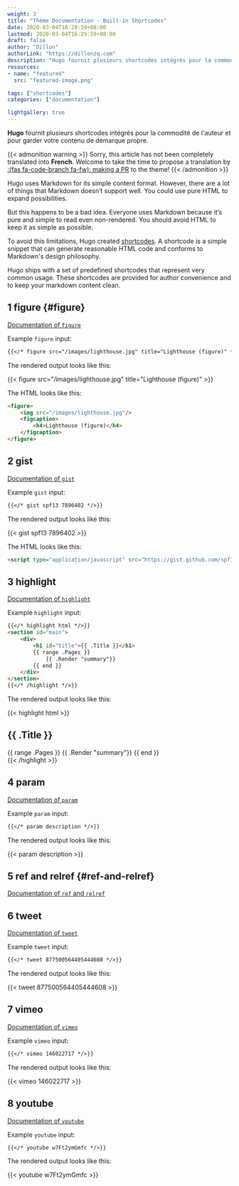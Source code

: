 ```yaml
---
weight: 3
title: "Thème Documentation - Built-in Shortcodes"
date: 2020-03-04T16:29:59+08:00
lastmod: 2020-03-04T16:29:59+08:00
draft: false
author: "Dillon"
authorLink: "https://dillonzq.com"
description: "Hugo fournit plusieurs shortcodes intégrés pour la commodité de l'auteur et pour garder votre contenu de démarque propre."
resources:
- name: "featured"
  src: "featured-image.png"

tags: ["shortcodes"]
categories: ["documentation"]

lightgallery: true
---
```


**Hugo** fournit plusieurs shortcodes intégrés pour la commodité de l'auteur et pour garder votre contenu de démarque propre.

<!--more-->

{{< admonition warning >}}
Sorry, this article has not been completely translated into **French**.
Welcome to take the time to propose a translation by [:(fas fa-code-branch fa-fw): making a PR](https://github.com/dillonzq/LoveIt/pulls) to the theme!
{{< /admonition >}}

Hugo uses Markdown for its simple content format. However, there are a lot of things that Markdown doesn’t support well. You could use pure HTML to expand possibilities.

But this happens to be a bad idea. Everyone uses Markdown because it’s pure and simple to read even non-rendered. You should avoid HTML to keep it as simple as possible.

To avoid this limitations, Hugo created [shortcodes](https://gohugo.io/extras/shortcodes/).
A shortcode is a simple snippet that can generate reasonable HTML code and conforms to Markdown's design philosophy.

Hugo ships with a set of predefined shortcodes that represent very common usage. These shortcodes are provided for author convenience and to keep your markdown content clean.

## 1 figure {#figure}

[Documentation of `figure`](https://gohugo.io/content-management/shortcodes#figure)

Example `figure` input:

```markdown
{{</* figure src="/images/lighthouse.jpg" title="Lighthouse (figure)" */>}}
```

The rendered output looks like this:

{{< figure src="/images/lighthouse.jpg" title="Lighthouse (figure)" >}}

The HTML looks like this:

```html
<figure>
    <img src="/images/lighthouse.jpg"/>
    <figcaption>
        <h4>Lighthouse (figure)</h4>
    </figcaption>
</figure>
```

## 2 gist

[Documentation of `gist`](https://gohugo.io/content-management/shortcodes#gist)

Example `gist` input:

```markdown
{{</* gist spf13 7896402 */>}}
```

The rendered output looks like this:

{{< gist spf13 7896402 >}}

The HTML looks like this:

```html
<script type="application/javascript" src="https://gist.github.com/spf13/7896402.js"></script>
```

## 3 highlight

[Documentation of `highlight`](https://gohugo.io/content-management/shortcodes#highlight)

Example `highlight` input:

```markdown
{{</* highlight html */>}}
<section id="main">
    <div>
        <h1 id="title">{{ .Title }}</h1>
        {{ range .Pages }}
            {{ .Render "summary"}}
        {{ end }}
    </div>
</section>
{{</* /highlight */>}}
```

The rendered output looks like this:

{{< highlight html >}}
<section id="main">
    <div>
        <h1 id="title">{{ .Title }}</h1>
        {{ range .Pages }}
            {{ .Render "summary"}}
        {{ end }}
    </div>
</section>
{{< /highlight >}}

## 4 param

[Documentation of `param`](https://gohugo.io/content-management/shortcodes#param)

Example `param` input:

```markdown
{{</* param description */>}}
```

The rendered output looks like this:

{{< param description >}}

## 5 ref and relref {#ref-and-relref}

[Documentation of `ref` and `relref`](https://gohugo.io/content-management/shortcodes#ref-and-relref)

## 6 tweet

[Documentation of `tweet`](https://gohugo.io/content-management/shortcodes#tweet)

Example `tweet` input:

```markdown
{{</* tweet 877500564405444608 */>}}
```

The rendered output looks like this:

{{< tweet 877500564405444608 >}}

## 7 vimeo

[Documentation of `vimeo`](https://gohugo.io/content-management/shortcodes#vimeo)

Example `vimeo` input:

```markdown
{{</* vimeo 146022717 */>}}
```

The rendered output looks like this:

{{< vimeo 146022717 >}}

## 8 youtube

[Documentation of `youtube`](https://gohugo.io/content-management/shortcodes#youtube)

Example `youtube` input:

```markdown
{{</* youtube w7Ft2ymGmfc */>}}
```

The rendered output looks like this:

{{< youtube w7Ft2ymGmfc >}}
